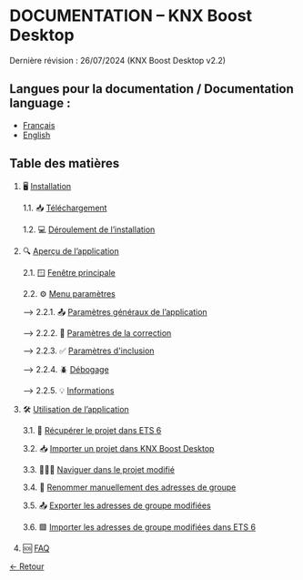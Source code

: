 # DOCUMENTATION – KNX Boost Desktop

Dernière révision : 26/07/2024 (KNX Boost Desktop v2.2)

## Langues pour la documentation / Documentation language :
- [Français](README.md)
- [English](README-EN.md)

## Table des matières
1. 🖥 [Installation](Installation/installation.md) 

    1.1. 📥 [Téléchargement](Installation/telechargement.md)

    1.2. 💻 [Déroulement de l’installation](Installation/installationdelapplication.md)

2. 🔍 [Aperçu de l’application](ApplicationOverview/appOverview.md)

    2.1. 🪟 [Fenêtre principale](ApplicationOverview/fenetreprincipale.md)

    2.2. ⚙️ [Menu paramètres](ApplicationOverview/menuparametres.md)

     --> 2.2.1. 📤 [Paramètres généraux de l’application](ApplicationOverview/menuparametres.md#paramètres-généraux-de-lapplication)

     --> 2.2.2. 📝 [Paramètres de la correction](ApplicationOverview/menuparametres.md#paramètres-de-la-correction)

     --> 2.2.3. ✅ [Paramètres d'inclusion](ApplicationOverview/menuparametres.md#paramètres-dinclusion)

     --> 2.2.4. 🪲 [Débogage](ApplicationOverview/menuparametres.md#débogage)

     --> 2.2.5. 💡 [Informations](ApplicationOverview/menuparametres.md#informations)

3. 🛠 [Utilisation de l’application](UtilisationApplication/utilisation.md)

    3.1. 📁 [Récupérer le projet dans ETS 6](#récupérer-le-projet-dans-ets-6)

    3.2. 📥 [Importer un projet dans KNX Boost Desktop](#importer-un-projet-dans-knx-boost-desktop)

    3.3. 🚶‍♂️‍➡️ [Naviguer dans le projet modifié](#naviguer-dans-le-projet-modifié)

    3.4. 📝 [Renommer manuellement des adresses de groupe](#renommer-manuellement-des-adresses-de-groupe)

    3.5. 📤 [Exporter les adresses de groupe modifiées](UtilisationApplication/export-modified-group-addresses.md)

    3.6. 🟩 [Importer les adresses de groupe modifiées dans ETS 6](UtilisationApplication/import-modified-group-addresses-into-ets-6.md)
    
4. 🆘 [FAQ](FAQ/faq.md)


[← Retour](../)

